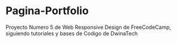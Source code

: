 # Pagina-Portfolio
Proyecto Numero 5 de Web Responsive Design de FreeCodeCamp, siguiendo tutoriales y bases de Codigo de DwinaTech
